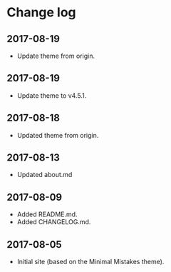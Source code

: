 # Change log

## 2017-08-19

- Update theme from origin.

## 2017-08-19

- Update theme to v4.5.1.

## 2017-08-18

- Updated theme from origin.

## 2017-08-13

- Updated about.md

## 2017-08-09

- Added README.md.
- Added CHANGELOG.md.

## 2017-08-05

- Initial site (based on the Minimal Mistakes theme).
